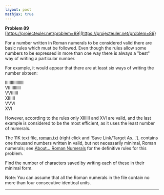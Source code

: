 ```yaml
---
layout: post
mathjax: true
---
```

**Problem 89**  
[https://projecteuler.net/problem=89](https://projecteuler.net/problem=89)

<p>For a number written in Roman numerals to be considered valid there are basic rules which must be followed. Even though the rules allow some numbers to be expressed in more than one way there is always a "best" way of writing a particular number.</p>
<p>For example, it would appear that there are at least six ways of writing the number sixteen:</p>
<p class="margin_left monospace">IIIIIIIIIIIIIIII<br />
VIIIIIIIIIII<br />
VVIIIIII<br />
XIIIIII<br />
VVVI<br />
XVI</p>
<p>However, according to the rules only <span class="monospace">XIIIIII</span> and <span class="monospace">XVI</span> are valid, and the last example is considered to be the most efficient, as it uses the least number of numerals.</p>
<p>The 11K text file, <a href="project/resources/p089_roman.txt">roman.txt</a> (right click and 'Save Link/Target As...'), contains one thousand numbers written in valid, but not necessarily minimal, Roman numerals; see <a href="about=roman_numerals">About... Roman Numerals</a> for the definitive rules for this problem.</p>
<p>Find the number of characters saved by writing each of these in their minimal form.</p>
<p class="smaller">Note: You can assume that all the Roman numerals in the file contain no more than four consecutive identical units.</p>

---
